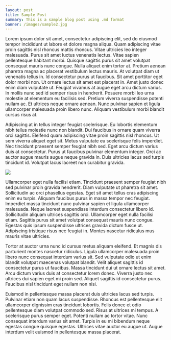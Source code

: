 ```yaml
---
layout: post
title: Sample Post
summary: This is a sample blog post using .md format
banner: /images/sample2.jpg
---
```


Lorem ipsum dolor sit amet, consectetur adipiscing elit, sed do eiusmod tempor incididunt ut labore et dolore magna aliqua. Quam adipiscing vitae proin sagittis nisl rhoncus mattis rhoncus. Vitae ultricies leo integer malesuada. Purus sit amet luctus venenatis lectus. Vitae sapien pellentesque habitant morbi. Quisque sagittis purus sit amet volutpat consequat mauris nunc congue. Nulla aliquet enim tortor at. Pretium aenean pharetra magna ac placerat vestibulum lectus mauris. At volutpat diam ut venenatis tellus in. Id consectetur purus ut faucibus. Sit amet porttitor eget dolor morbi non. Ut ornare lectus sit amet est placerat in. Amet justo donec enim diam vulputate ut. Feugiat vivamus at augue eget arcu dictum varius. In mollis nunc sed id semper risus in hendrerit. Posuere morbi leo urna molestie at elementum eu facilisis sed. Pretium viverra suspendisse potenti nullam ac. Et ultrices neque ornare aenean. Nunc pulvinar sapien et ligula ullamcorper malesuada proin libero nunc. Aliquam vestibulum morbi blandit cursus risus at.

Adipiscing at in tellus integer feugiat scelerisque. Eu lobortis elementum nibh tellus molestie nunc non blandit. Dui faucibus in ornare quam viverra orci sagittis. Eleifend quam adipiscing vitae proin sagittis nisl rhoncus. Ut sem viverra aliquet eget sit. Metus vulputate eu scelerisque felis imperdiet. Nec tincidunt praesent semper feugiat nibh sed. Eget arcu dictum varius duis at consectetur. Purus ut faucibus pulvinar elementum integer. Orci ac auctor augue mauris augue neque gravida in. Duis ultricies lacus sed turpis tincidunt id. Volutpat lacus laoreet non curabitur gravida.

![](/images/cat.jpg)

Ullamcorper eget nulla facilisi etiam. Tincidunt praesent semper feugiat nibh sed pulvinar proin gravida hendrerit. Diam vulputate ut pharetra sit amet. Sollicitudin ac orci phasellus egestas. Eget sit amet tellus cras adipiscing enim eu turpis. Aliquam faucibus purus in massa tempor nec feugiat. Imperdiet massa tincidunt nunc pulvinar sapien et ligula ullamcorper malesuada. Neque laoreet suspendisse interdum consectetur libero id. Sollicitudin aliquam ultrices sagittis orci. Ullamcorper eget nulla facilisi etiam. Sagittis purus sit amet volutpat consequat mauris nunc congue. Egestas quis ipsum suspendisse ultrices gravida dictum fusce ut. Adipiscing tristique risus nec feugiat in. Montes nascetur ridiculus mus mauris vitae ultricies.

Tortor at auctor urna nunc id cursus metus aliquam eleifend. Et magnis dis parturient montes nascetur ridiculus. Ligula ullamcorper malesuada proin libero nunc consequat interdum varius sit. Sed vulputate odio ut enim blandit volutpat maecenas volutpat blandit. Velit aliquet sagittis id consectetur purus ut faucibus. Massa tincidunt dui ut ornare lectus sit amet. Arcu dictum varius duis at consectetur lorem donec. Viverra justo nec ultrices dui sapien eget mi proin sed. Aliquet sagittis id consectetur purus. Faucibus nisl tincidunt eget nullam non nisi.

Euismod in pellentesque massa placerat duis ultricies lacus sed turpis. Pulvinar etiam non quam lacus suspendisse. Rhoncus est pellentesque elit ullamcorper dignissim cras tincidunt lobortis. Felis donec et odio pellentesque diam volutpat commodo sed. Risus at ultrices mi tempus. A scelerisque purus semper eget. Potenti nullam ac tortor vitae. Nunc consequat interdum varius sit amet. Turpis in eu mi bibendum neque egestas congue quisque egestas. Ultrices vitae auctor eu augue ut. Augue interdum velit euismod in pellentesque massa placerat.
